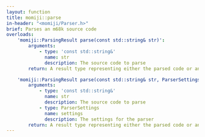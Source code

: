 ```yaml
---
layout: function
title: momiji::parse
in-header: "<momiji/Parser.h>"
brief: Parses an m68k source code
overloads:
    'momiji::ParsingResult parse(const std::string& str)':
        arguments:
            - type: 'const std::string&'
              name: str
              description: The source code to parse
        return: A result type representing either the parsed code or an error

    'momiji::ParsingResult parse(const std::string& str, ParserSettings settings)':
        arguments:
            - type: 'const std::string&'
              name: str
              description: The source code to parse
            - type: ParserSettings
              name: settings
              description: The settings for the parser
        return: A result type representing either the parsed code or an error
---
```

